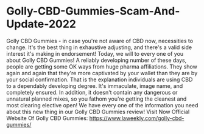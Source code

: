 # Golly-CBD-Gummies-Scam-And-Update-2022
Golly CBD Gummies - in case you're not aware of CBD now, necessities to change. It's the best thing in exhaustive adjusting, and there's a valid side interest it's making in endorsement! Today, we will to every one of you about Golly CBD Gummies! A reliably developing number of these days, people are getting some OK ways from huge pharma affiliations. They show again and again that they're more captivated by your wallet than they are by your social confirmation. That is the explanation individuals are using CBD to a dependably developing degree. It's immaculate, image name, and completely ensured. In addition, it doesn't contain any dangerous or unnatural planned mixes, so you fathom you're getting the cleanest and most clearing elective open! We have every one of the information you need about this new thing in our Golly CBD Gummies review! Visit Now Official Website Of Golly CBD Gummies: https://www.laweekly.com/golly-cbd-gummies/
